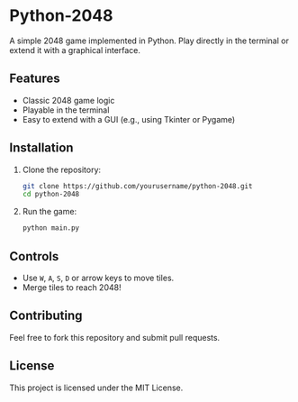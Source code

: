 # Python-2048

A simple 2048 game implemented in Python. Play directly in the terminal or extend it with a graphical interface.

## Features
- Classic 2048 game logic
- Playable in the terminal
- Easy to extend with a GUI (e.g., using Tkinter or Pygame)

## Installation
1. Clone the repository:   
   ```sh
   git clone https://github.com/yourusername/python-2048.git
   cd python-2048
   ```  
2. Run the game:   
   ```sh    
   python main.py   
   ``` 

## Controls
- Use `W`, `A`, `S`, `D` or arrow keys to move tiles.
- Merge tiles to reach 2048!

## Contributing
Feel free to fork this repository and submit pull requests.

## License
This project is licensed under the MIT License.
